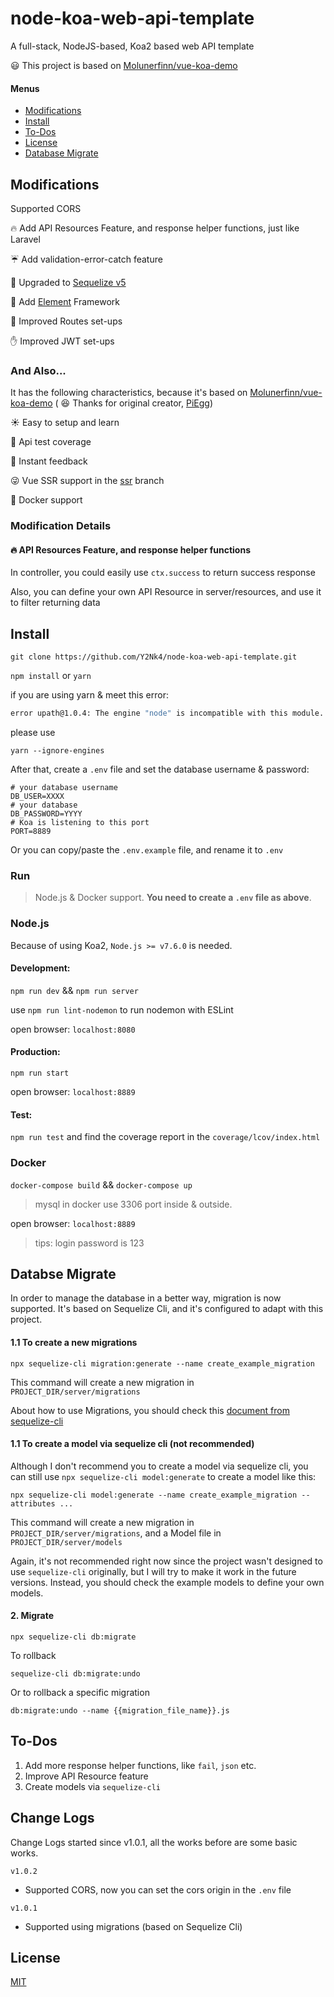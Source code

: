 # node-koa-web-api-template

A full-stack, NodeJS-based, Koa2 based web API template

:smiley: This project is based on [Molunerfinn/vue-koa-demo](https://github.com/Molunerfinn/vue-koa-demo)

#### Menus
 - [Modifications](https://github.com/Y2Nk4/node-koa-web-api-template#modification)
 - [Install](https://github.com/Y2Nk4/node-koa-web-api-template#Install)
 - [To-Dos](https://github.com/Y2Nk4/node-koa-web-api-template#to-dos)
 - [License](https://github.com/Y2Nk4/node-koa-web-api-template#to-dos)
 - [Database Migrate](https://github.com/Y2Nk4/node-koa-web-api-template#databse-migrate)

## Modifications

Supported CORS

:fire: Add API Resources Feature, and response helper functions, just like Laravel

:umbrella: Add validation-error-catch feature

:cactus: Upgraded to [Sequelize v5](https://github.com/sequelize/sequelize)

:construction_worker: Add [Element](https://github.com/ElemeFE/element) Framework

:baby: Improved Routes set-ups

:hand: Improved JWT set-ups

### And Also...

It has the following characteristics, because it's based on [Molunerfinn/vue-koa-demo](https://github.com/Molunerfinn/vue-koa-demo) ( :laughing: Thanks for original creator, [PiEgg](https://github.com/Molunerfinn))

:sunny: Easy to setup and learn

:100: Api test coverage

:rocket: Instant feedback

:stuck_out_tongue_winking_eye: Vue SSR support in the [ssr](https://github.com/Molunerfinn/vue-koa-demo/tree/ssr) branch

:tada: Docker support

### Modification Details

#### :fire: API Resources Feature, and response helper functions

In controller, you could easily use `ctx.success` to return success response

Also, you can define your own API Resource in server/resources, and use it to filter returning data

## Install

`git clone https://github.com/Y2Nk4/node-koa-web-api-template.git`

`npm install` or `yarn`

if you are using yarn & meet this error:

```bash
error upath@1.0.4: The engine "node" is incompatible with this module. Expected version ">=4 <=9".
```

please use

```
yarn --ignore-engines
```

After that, create a `.env` file and set the database username & password:

```env
# your database username
DB_USER=XXXX
# your database
DB_PASSWORD=YYYY
# Koa is listening to this port
PORT=8889
```

Or you can copy/paste the `.env.example` file, and rename it to `.env`

### Run

> Node.js & Docker support. **You need to create a `.env` file as above**.

### Node.js

Because of using Koa2, `Node.js >= v7.6.0` is needed.

#### Development:

`npm run dev` && `npm run server`

use `npm run lint-nodemon` to run nodemon with ESLint

open browser: `localhost:8080`

#### Production:

`npm run start`

open browser: `localhost:8889`

#### Test:

`npm run test` and find the coverage report in the `coverage/lcov/index.html`

### Docker

`docker-compose build` && `docker-compose up`

> mysql in docker use 3306 port inside & outside.

open browser: `localhost:8889`

> tips: login password is 123

## Databse Migrate
In order to manage the database in a better way, migration is now supported.
It's based on Sequelize Cli, and it's configured to adapt with this project.

#### 1.1 To create a new migrations
```
npx sequelize-cli migration:generate --name create_example_migration
```
This command will create a new migration in `PROJECT_DIR/server/migrations`

About how to use Migrations, you should check this [document from sequelize-cli](https://sequelize.org/master/manual/migrations.html)

#### 1.1 To create a model via sequelize cli **(not recommended)**
Although I don't recommend you to create a model via sequelize cli,
you can still use `npx sequelize-cli model:generate` to create a model like this:
```
npx sequelize-cli model:generate --name create_example_migration --attributes ...
```
This command will create a new migration in `PROJECT_DIR/server/migrations`,
and a Model file in `PROJECT_DIR/server/models`

Again, it's not recommended right now since the project wasn't designed to use
`sequelize-cli` originally, but I will try to make it work in the future versions.
Instead, you should check the example models to define your own models.

#### 2. Migrate
```shell script
npx sequelize-cli db:migrate
```
To rollback
```shell script
sequelize-cli db:migrate:undo
```
Or to rollback a specific migration
```shell script
db:migrate:undo --name {{migration_file_name}}.js
```

## To-Dos

1. Add more response helper functions, like `fail`, `json` etc.
2. Improve API Resource feature
3. Create models via `sequelize-cli`

## Change Logs
Change Logs started since v1.0.1, all the works before are some basic works.

`v1.0.2`
 - Supported CORS, now you can set the cors origin in the `.env` file

`v1.0.1`
 - Supported using migrations (based on Sequelize Cli)


## License

[MIT](http://opensource.org/licenses/MIT)


